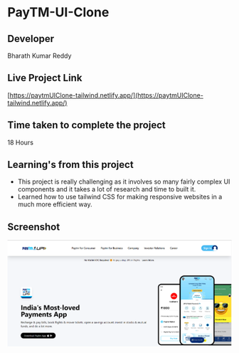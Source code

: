 # PayTM-UI-Clone

## Developer
Bharath Kumar Reddy

## Live Project Link
[https://paytmUIClone-tailwind.netlify.app/](https://paytmUIClone-tailwind.netlify.app/)

## Time taken to complete the project
18 Hours

## Learning's from this project
- This project is really challenging as it involves so many fairly complex UI components and it takes a lot of research and time to built it.
- Learned how to use tailwind CSS for making responsive websites in a much more efficient way.

## Screenshot
![preview](./screenshot/Screenshot%202022-09-10%20074820.png)